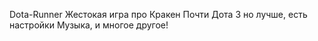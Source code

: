                                                      
Dota-Runner
                                            Жестокая игра про Кракен
                                      Почти Дота 3 но лучше, есть настройки
                                            Музыка, и многое другое!

